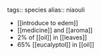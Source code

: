 tags:: species
alias:: niaouli

- [[introduce to edem]]
- [[medicine]] and [[aroma]]
- 2% of [[oil]] in [[leaves]]
- 65% [[eucalyptol]] in [[oil]]